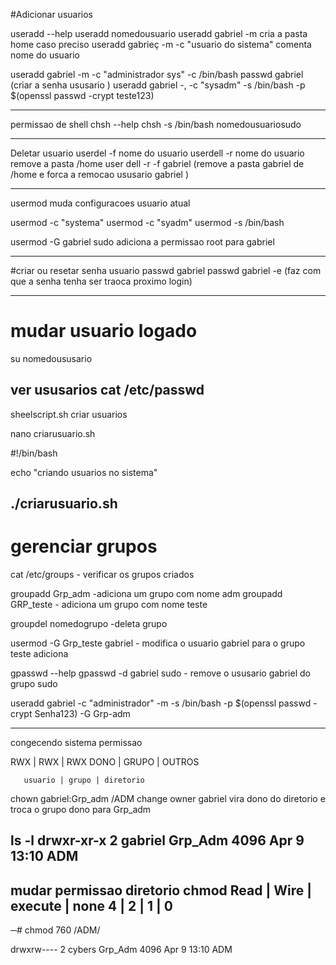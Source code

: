 #Adicionar usuarios 

useradd --help
useradd  nomedousuario
useradd  gabriel -m   cria a pasta home caso preciso
useradd gabrieç -m -c "usuario do sistema"        comenta nome do usuario 

useradd gabriel -m -c  "administrador sys" -c /bin/bash
passwd gabriel   (criar a senha ususario )
useradd gabriel -, -c "sysadm" -s /bin/bash -p $(openssl passwd -crypt teste123)

----------------------------------------------------------------------------------------
permissao de shell
chsh --help
chsh -s /bin/bash  nomedousuariosudo

---------------------------------------------------------------------------------------------
Deletar usuario 
userdel -f nome do usuario
userdell -r  nome do usuario   remove a pasta /home
user dell -r -f gabriel   (remove a pasta gabriel de /home e forca a remocao ususario gabriel )

-------------------------------------------------------------------------------------
usermod muda configuracoes usuario atual

usermod -c "systema"
usermod -c "syadm"
usermod -s /bin/bash


usermod -G gabriel sudo   adiciona a permissao root para gabriel



-----------------------------------------------------------------------------------------------
#criar ou resetar senha usuario
passwd gabriel
passwd gabriel -e    (faz com que a senha tenha ser traoca proximo login)

----------------------------------------------------------------------------------
# mudar usuario logado 
su nomedoususario

ver ususarios 
cat /etc/passwd
-------------------------------------------------------------------------------------------------

sheelscript.sh criar usuarios

nano criarusuario.sh

#!/bin/bash

echo "criando usuarios no sistema"




./criarusuario.sh
------------------------------------------------------------------------------------------------------------
# gerenciar grupos

cat /etc/groups                    - verificar os grupos criados

groupadd Grp_adm                    -adiciona um grupo com nome adm
groupadd GRP_teste                  - adiciona um grupo com nome teste

groupdel nomedogrupo                 -deleta grupo      

usermod -G Grp_teste gabriel         -   modifica o usuario gabriel para o grupo teste adiciona

gpasswd --help
gpasswd -d gabriel sudo           -  remove o ususario gabriel do grupo sudo 


useradd gabriel  -c "administrador" -m -s /bin/bash -p $(openssl passwd -crypt Senha123) -G Grp-adm

---------------------------------------------------------------------------------------------------------------------
congecendo sistema permissao

RWX   |   RWX   |  RWX
DONO  |  GRUPO  | OUTROS


       usuario | grupo | diretorio
chown  gabriel:Grp_adm /ADM    change owner    gabriel vira dono do diretorio e troca o grupo dono para Grp_adm

ls -l
drwxr-xr-x   2 gabriel Grp_Adm    4096 Apr  9 13:10 ADM
---------------------------------------------------------------------
mudar permissao diretorio 
chmod
Read | Wire | execute | none
4    |   2  |   1     | 0
-----------------------------

─# chmod 760 /ADM/

drwxrw----   2 cybers Grp_Adm    4096 Apr  9 13:10 ADM
